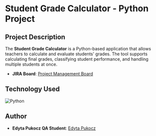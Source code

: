 # Student Grade Calculator - Python Project



## Project Description
The **Student Grade Calculator** is a Python-based application that allows teachers to calculate and evaluate students' grades. The tool supports calculating final grades, classifying student performance, and handling multiple students at once. 

- **JIRA Board**: [Project Management Board](<https://edytapukoczqa.atlassian.net/jira/software/projects/ES/boards/3>)

## Technology Used
![Python](https://img.shields.io/badge/Language-Python-blue)

## Author

- **Edyta Pukocz QA Student**: [Edyta Pukocz](<link_to_your_linkedin_profile>)
